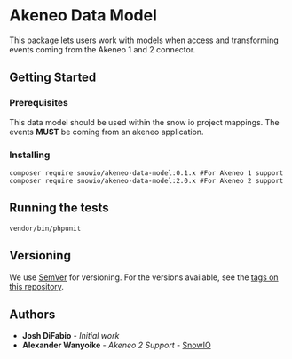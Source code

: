 # Akeneo Data Model

This package lets users work with models when access and transforming events coming 
from the Akeneo 1 and 2 connector.

## Getting Started

### Prerequisites

This data model should be used within the snow io project mappings. The events **MUST** be coming
from an akeneo application.

### Installing

```
composer require snowio/akeneo-data-model:0.1.x #For Akeneo 1 support
composer require snowio/akeneo-data-model:2.0.x #For Akeneo 2 support
```

## Running the tests

```
vendor/bin/phpunit
```


## Versioning

We use [SemVer](http://semver.org/) for versioning. For the versions available, see the [tags on this repository](https://github.com/your/project/tags). 

## Authors
* **Josh DiFabio** - *Initial work* 
* **Alexander Wanyoike** - *Akeneo 2 Support* - [SnowIO](https://github.com/snowio)




